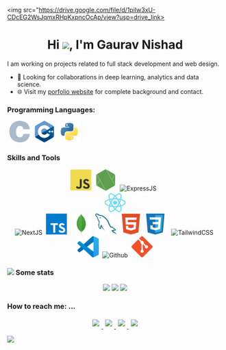 <img src="https://drive.google.com/file/d/1piIw3xU-CDcEG2WsJqmxRHpKxpncOcAp/view?usp=drive_link>

<p align="center" >
<h1 align="center">Hi <img src="https://raw.githubusercontent.com/iampavangandhi/iampavangandhi/master/gifs/Hi.gif" width="30px">, I'm Gaurav Nishad</h1>
I am working on projects related to full stack development and web design.
<!-- - 👨🏽‍💻 Current work in deep learning and algorithms. -->

- 🤝 Looking for collaborations in deep learning, analytics and data science.
- 🌐 Visit my [porfolio website](https://gauravnishad.vercel.app/) for complete background and contact.

<!-- //Technologies -->

### Programming Languages:

&nbsp;<img  src="https://raw.githubusercontent.com/devicons/devicon/1119b9f84c0290e0f0b38982099a2bd027a48bf1/icons/c/c-original.svg" alt="C" width="50" height="50"/>
&nbsp;<img  src="https://raw.githubusercontent.com/devicons/devicon/1119b9f84c0290e0f0b38982099a2bd027a48bf1/icons/cplusplus/cplusplus-original.svg" alt="C++" width="50" height="50"/>
&nbsp;<img src="https://raw.githubusercontent.com/devicons/devicon/1119b9f84c0290e0f0b38982099a2bd027a48bf1/icons/python/python-original.svg" alt="Python" width="50" height="50"/>

### Skills and Tools

<p align="center">
    
<img  src="https://raw.githubusercontent.com/devicons/devicon/1119b9f84c0290e0f0b38982099a2bd027a48bf1/icons/javascript/javascript-original.svg" alt="JavaScript" width="50" height="50"/>
&nbsp;<img  src="https://raw.githubusercontent.com/devicons/devicon/1119b9f84c0290e0f0b38982099a2bd027a48bf1/icons/nodejs/nodejs-plain.svg" alt="NodeJS" width="50" height="50"/>
&nbsp;<img  src="https://github.com/CyrisXD/CyrisXD/raw/master/assets/ExpressJS.png" alt="ExpressJS"/>
&nbsp;<img src="https://raw.githubusercontent.com/devicons/devicon/1119b9f84c0290e0f0b38982099a2bd027a48bf1/icons/react/react-original.svg" alt="ReactJS" width="50" height="50" style="margin:0 auto; display:block;"/>
&nbsp;<img  src="https://github.com/CyrisXD/CyrisXD/raw/master/assets/NextJS.png" alt="NextJS"/>
&nbsp;<img  src="https://raw.githubusercontent.com/devicons/devicon/1119b9f84c0290e0f0b38982099a2bd027a48bf1/icons/typescript/typescript-original.svg" alt="TypeScript" width="50" height="50"/>
 &nbsp;<img  src="https://raw.githubusercontent.com/devicons/devicon/1119b9f84c0290e0f0b38982099a2bd027a48bf1/icons/mongodb/mongodb-original.svg" alt="MongoDB" width="50" height="50"/>
 &nbsp;<img  src="https://raw.githubusercontent.com/devicons/devicon/1119b9f84c0290e0f0b38982099a2bd027a48bf1/icons/mysql/mysql-original.svg" alt="MySql" width="50" height="50"/>
&nbsp;<img  src="https://raw.githubusercontent.com/devicons/devicon/1119b9f84c0290e0f0b38982099a2bd027a48bf1/icons/html5/html5-plain.svg" alt="HTML5" width="50" height="50"/>
 &nbsp;<img  src="https://raw.githubusercontent.com/devicons/devicon/1119b9f84c0290e0f0b38982099a2bd027a48bf1/icons/css3/css3-original.svg" alt="CSS3" width="50" height="50"/>
&nbsp; <img  src="https://github.com/CyrisXD/CyrisXD/raw/master/assets/TailwindCSS.png" alt="TailwindCSS"/>
&nbsp;<img  src="https://raw.githubusercontent.com/devicons/devicon/1119b9f84c0290e0f0b38982099a2bd027a48bf1/icons/vscode/vscode-original.svg" alt="VSCode" width="50" height="50"/>
&nbsp;<img  src="https://github.com/CyrisXD/CyrisXD/raw/master/assets/Github.png" alt="Github"/>
 &nbsp;<img  src="https://raw.githubusercontent.com/devicons/devicon/1119b9f84c0290e0f0b38982099a2bd027a48bf1/icons/git/git-original.svg" alt="git" width="50" height="50"/>

</p>

### <img src="https://raw.githubusercontent.com/alexnaiman/alexnaiman/master/resources/stats.png" width="35px" /> Some stats

<!--START_SECTION:waka-->

<!--END_SECTION:waka-->


<p align = "center">
  <img src = "https://github-readme-stats.vercel.app/api?username=gaurav11oo&show_icons=true&theme=radical&line_height=33">
  <img src = "https://github-readme-stats.vercel.app/api/top-langs/?username=gaurav11oo&hide_langs_below=.25&theme=radical">
<img src="https://github-readme-stats.vercel.app/api/top-langs/?username=gaurav11oo&theme=tokyonight&show_icons=true" />

</p>

### How to reach me: ...

<p align="center">
  <a href="https://x.com/nishad_gau18392">
    <img src="https://raw.githubusercontent.com/alexnaiman/alexnaiman/master/resources/twitter.svg" height="35px" style="margin: 5px;" />
  </a>
  <a href="https://www.instagram.com/gaurav11oo/">
    <img src="https://raw.githubusercontent.com/alexnaiman/alexnaiman/master/resources/instagram.webp" height="35px" style="margin: 5px;" />
  </a>
  <a href="https://www.linkedin.com/in/gaurav-nishad-6682b1198">
    <img src="https://raw.githubusercontent.com/alexnaiman/alexnaiman/master/resources/linkedin.webp" height="35px" style="margin: 5px;" />
  </a>
  <a href="mailto:Nishadgaurav2017@gmail.com">
    <img src="https://raw.githubusercontent.com/alexnaiman/alexnaiman/master/resources/gmail.png" height="30px" style="margin: 5px;" />
  </a>
</p>


<img src="https://imgur.com/rilHVxA.png"/>
